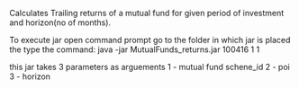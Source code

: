 Calculates Trailing returns of a mutual fund for given period of investment and horizon(no of months).

To execute jar open command prompt go to the folder in which jar is placed the type the command:
java -jar MutualFunds_returns.jar 100416 1 1

this jar takes 3 parameters as arguements
1 - mutual fund schene_id
2 - poi
3 - horizon
